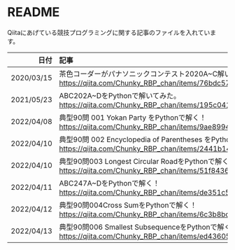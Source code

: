 # README
Qiitaにあげている競技プログラミングに関する記事のファイルを入れています。

| 日付 | 記事 |
|--:|:--|
|2020/03/15|茶色コーダーがパナソニックコンテスト2020A~C解いてみた<br>https://qiita.com/Chunky_RBP_chan/items/76bdc57f80899dfa142e|
|2021/05/23|ABC202A~DをPythonで解いてみた。<br>https://qiita.com/Chunky_RBP_chan/items/195c04113ab442ae9134|
|2022/04/08|典型90問 001 Yokan Party をPythonで解く！<br>https://qiita.com/Chunky_RBP_chan/items/9ae8994fb233cde0ab5b|
|2022/04/10|典型90問 002 Encyclopedia of Parentheses をPythonで解く！<br>https://qiita.com/Chunky_RBP_chan/items/2441b14134312cff32c1|
|2022/04/10|典型90問003 Longest Circular RoadをPythonで解く！<br>https://qiita.com/Chunky_RBP_chan/items/51f8436d8d5533215928|
|2022/04/11|ABC247A~DをPythonで解く！<br>https://qiita.com/Chunky_RBP_chan/items/de351c5a289c78d7a1b7|
|2022/04/12|典型90問004Cross SumをPythonで解く！<br>https://qiita.com/Chunky_RBP_chan/items/6c3b8bc4ae7de5531690|
|2022/04/13|典型90問006 Smallest SubsequenceをPythonで解く！<br>https://qiita.com/Chunky_RBP_chan/items/ed43605c2857bf17ce97
